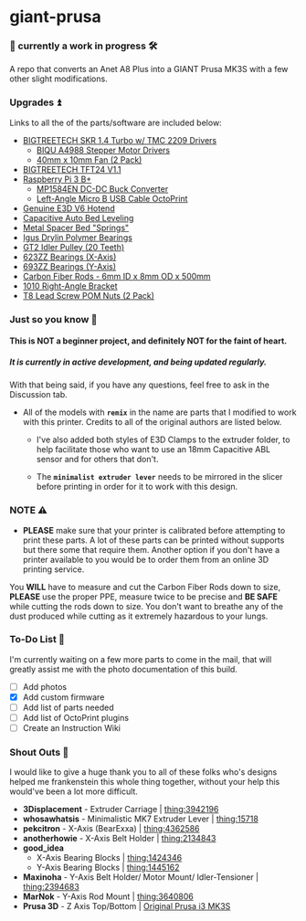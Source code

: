 # giant-prusa

### 🧰 currently a work in progress 🛠️

A repo that converts an Anet A8 Plus into a GIANT Prusa MK3S with a few other slight modifications.

### Upgrades ⏫

Links to all the of the parts/software are included below:
- <a href="https://www.amazon.com/gp/product/B082QYYFVX/ref=ppx_yo_dt_b_asin_title_o00_s00?ie=UTF8&psc=1" target="_blank"> BIGTREETECH SKR 1.4 Turbo w/ TMC 2209 Drivers </a>
    - <a href="https://www.amazon.com/gp/product/B01FFGAKK8/ref=ppx_yo_dt_b_asin_title_o00_s00?ie=UTF8&psc=1" target="_blank"> BIQU A4988 Stepper Motor Drivers </a>
    - <a href="https://www.amazon.com/gp/product/B0711FVD48/ref=ppx_yo_dt_b_asin_title_o03_s00?ie=UTF8&psc=1" target="_blank"> 40mm x 10mm Fan (2 Pack) </a>
- <a href="https://www.amazon.com/gp/product/B07TJWSV51/ref=ppx_yo_dt_b_asin_title_o02_s00?ie=UTF8&psc=1" target="_blank"> BIGTREETECH TFT24 V1.1 </a>
- <a href="https://www.amazon.com/gp/product/B01CMC50S0/ref=ppx_yo_dt_b_asin_title_o09_s00?ie=UTF8&psc=1" target="_blank"> Raspberry Pi 3 B+ </a>
    - <a href="https://www.amazon.com/gp/product/B07RVG34WR/ref=ppx_yo_dt_b_asin_title_o02_s00?ie=UTF8&psc=1" target="_blank"> MP1584EN DC-DC Buck Converter </a>
    - <a href="https://www.amazon.com/gp/product/B076DW7M5S/ref=ppx_yo_dt_b_asin_title_o01_s00?ie=UTF8&psc=1" target="_blank"> Left-Angle Micro B USB Cable </a>
    <a href="https://octoprint.org/" target="_blank"> OctoPrint </a>
- <a href="https://www.amazon.com/gp/product/B079H1S9BN/ref=ppx_yo_dt_b_asin_title_o01_s00?ie=UTF8&psc=1" target="_blank"> Genuine E3D V6 Hotend </a>
- <a href="https://www.amazon.com/gp/product/B01M1777XK/ref=ppx_yo_dt_b_asin_title_o02_s00?ie=UTF8&psc=1" target="_blank"> Capacitive Auto Bed Leveling </a>
- <a href="https://www.etsy.com/listing/941679083/metal-spacer-bed-springs?ref=shop_home_feat_1" target="_blank"> Metal Spacer Bed "Springs" </a>
- <a href="https://www.amazon.com/gp/product/B071RSDYW4/ref=ppx_yo_dt_b_asin_title_o03_s00?ie=UTF8&psc=1" target="_blank"> Igus Drylin Polymer Bearings </a>
- <a href="https://www.amazon.com/gp/product/B07BPKWM9D/ref=ppx_yo_dt_b_asin_title_o05_s00?ie=UTF8&psc=1" target="_blank"> GT2 Idler Pulley (20 Teeth) </a>
- <a href="https://www.amazon.com/gp/product/B075CM413G/ref=ppx_yo_dt_b_asin_title_o09_s00?ie=UTF8&psc=1" target="_blank"> 623ZZ Bearings (X-Axis) </a>
- <a href="https://www.amazon.com/gp/product/B07FVXM3RK/ref=ppx_yo_dt_b_asin_title_o04_s00?ie=UTF8&psc=1" target="_blank"> 693ZZ Bearings (Y-Axis) </a>
- <a href="https://www.amazon.com/gp/product/B00RWXJYVE/ref=ppx_yo_dt_b_asin_title_o00_s00?ie=UTF8&psc=1" target="_blank"> Carbon Fiber Rods - 6mm ID x 8mm OD x 500mm </a>
- <a href="https://www.amazon.com/gp/product/B07GGLYX9V/ref=ppx_yo_dt_b_asin_title_o01_s00?ie=UTF8&psc=1" target="_blank"> 1010 Right-Angle Bracket </a>
- <a href="https://www.amazon.com/gp/product/B07Y6CN9J4/ref=ppx_yo_dt_b_asin_title_o00_s00?ie=UTF8&psc=1" target="_blank"> T8 Lead Screw POM Nuts (2 Pack) </a>

### Just so you know 💭

#### This is NOT a beginner project, and definitely NOT for the faint of heart. 

##### It is currently in active development, and being updated regularly.

With that being said, if you have any questions, feel free to ask in the Discussion tab.

- All of the models with **`remix`** in the name are parts that I modified to work with this printer. Credits to all of the original authors are listed below.

    - I've also added both styles of E3D Clamps to the extruder folder, to help facilitate those who want to use an 18mm Capacitive ABL sensor and for others that don't.

    - The **`minimalist extruder lever`** needs to be mirrored in the slicer before printing in order for it to work with this design.

### NOTE ⚠️

- **PLEASE** make sure that your printer is calibrated before attempting to print these parts. A lot of these parts can be printed without supports but there some that require them. Another option if you don't have a printer available to you would be to order them from an online 3D printing service.

You **WILL** have to measure and cut the Carbon Fiber Rods down to size, **PLEASE** use the proper PPE, measure twice to be precise and **BE SAFE** while cutting the rods down to size. You don't want to breathe any of the dust produced while cutting as it extremely hazardous to your lungs.

### To-Do List 📝

I'm currently waiting on a few more parts to come in the mail, that will greatly assist me with the photo documentation of this build.

* [ ] Add photos
* [x] Add custom firmware
* [ ] Add list of parts needed
* [ ] Add list of OctoPrint plugins
* [ ] Create an Instruction Wiki

### Shout Outs 📣

<a href="" target="__blank"> </a>

I would like to give a huge thank you to all of these folks who's designs helped me frankenstein this whole thing together, without your help this would've been a lot more difficult.

- **3Displacement** - Extruder Carriage | <a href="https://www.thingiverse.com/thing:3942196" target="_blank"> thing:3942196 </a>
- **whosawhatsis** - Minimalistic MK7 Extruder Lever | <a href="https://www.thingiverse.com/thing:15718" target="_blank"> thing:15718 </a>
- **pekcitron** - X-Axis (BearExxa) | <a href="https://www.thingiverse.com/thing:4362586" target="_blank"> thing:4362586 </a>
- **anotherhowie** - X-Axis Belt Holder | <a href="https://www.thingiverse.com/thing:2134843" target="_blank"> thing:2134843 </a>
- **good_idea** 
    - X-Axis Bearing Blocks | <a href="https://www.thingiverse.com/thing:1424346" target="_blank"> thing:1424346 </a>
    - Y-Axis Bearing Blocks | <a href="https://www.thingiverse.com/thing:1445162" target="_blank"> thing:1445162 </a>
- **Maxinoha** - Y-Axis Belt Holder/ Motor Mount/ Idler-Tensioner | <a href="https://www.thingiverse.com/thing:2394683" target="_blank"> thing:2394683 </a>
- **MarNok** - Y-Axis Rod Mount | <a href="https://www.thingiverse.com/thing:3640806" target="_blank"> thing:3640806 </a>
- **Prusa 3D** - Z Axis Top/Bottom | <a href="https://www.prusa3d.com/prusa-i3-printable-parts/" target="_blank"> Original Prusa i3 MK3S </a>
